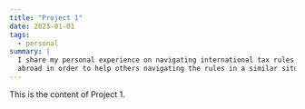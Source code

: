 ```yaml
---
title: "Project 1"
date: 2023-01-01
tags:
  - personal
summary: |
  I share my personal experience on navigating international tax rules as a US citizen
  abroad in order to help others navigating the rules in a similar situation.
---
```

This is the content of Project 1.
